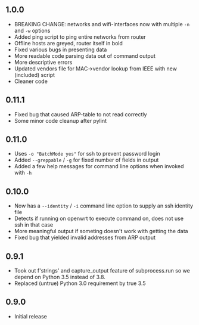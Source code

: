 ## 1.0.0

* BREAKING CHANGE: networks and wifi-interfaces now with multiple `-n` and `-w` options
* Added ping script to ping entire networks from router
* Offline hosts are greyed, router itself in bold
* Fixed various bugs in presenting data
* More readable code parsing data out of command output
* More descriptive errors
* Updated vendors file for MAC->vendor lookup from IEEE with new (included) script
* Cleaner code

## 0.11.1

* Fixed bug that caused ARP-table to not read correctly
* Some minor code cleanup after pylint

## 0.11.0

* Uses `-o "BatchMode yes"` for ssh to prevent password login
* Added `--greppable` / `-g` for fixed number of fields in output
* Added a few help messages for command line options when invoked with `-h`

## 0.10.0

* Now has a `--identity` / `-i` command line option to supply an ssh identity file
* Detects if running on openwrt to execute command on, does not use ssh in that case
* More meaningful output if someting doesn't work with getting the data
* Fixed bug that yielded invalid addresses from ARP output

## 0.9.1 

* Took out f'strings' and capture_output feature of subprocess.run so we depend on Python 3.5 instead of 3.8.
* Replaced (untrue) Python 3.0 requirement by true 3.5

## 0.9.0

* Initial release
